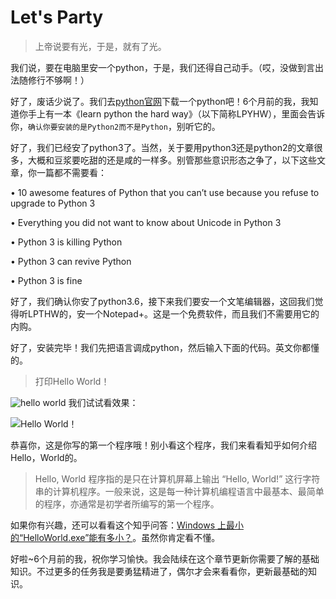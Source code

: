 # Let's Party

> 上帝说要有光，于是，就有了光。

我们说，要在电脑里安一个python，于是，我们还得自己动手。（哎，没做到言出法随修行不够啊！）

好了，废话少说了。我们去[python官网][1]下载一个python吧！6个月前的我，我知道你手上有一本《learn python the hard way》（以下简称LPYHW），里面会告诉你，`确认你要安装的是Python2而不是Python`，别听它的。

好了，我们已经安了python3了。当然，关于要用python3还是python2的文章很多，大概和豆浆要吃甜的还是咸的一样多。别管那些意识形态之争了，以下这些文章，你一篇都不需要看：

• 10 awesome features of Python that you can’t use because you refuse to upgrade to Python 3

• Everything you did not want to know about Unicode in Python 3

• Python 3 is killing Python

• Python 3 can revive Python

• Python 3 is fine

好了，我们确认你安了python3.6，接下来我们要安一个文笔编辑器，这回我们觉得听LPTHW的，安一个Notepad+。这是一个免费软件，而且我们不需要用它的内购。

好了，安装完毕！我们先把语言调成python，然后输入下面的代码。英文你都懂的。

> 打印Hello World！

![hello world][2]
我们试试看效果：

![Hello World！][3]

恭喜你，这是你写的第一个程序哦！别小看这个程序，我们来看看知乎如何介绍Hello，World的。

> Hello, World 程序指的是只在计算机屏幕上输出 “Hello, World!”
> 这行字符串的计算机程序。一般来说，这是每一种计算机编程语言中最基本、最简单的程序，亦通常是初学者所编写的第一个程序。

如果你有兴趣，还可以看看这个知乎问答：[Windows 上最小的“HelloWorld.exe”能有多小？][4]。虽然你肯定看不懂。

好啦~6个月前的我，祝你学习愉快。我会陆续在这个章节更新你需要了解的基础知识。不过更多的任务我是要勇猛精进了，偶尔才会来看看你，更新最基础的知识。


  [1]: http://python.org/download
  [2]: http://static.zybuluo.com/yanzhiw/memxw2kjr8hksrlbrmyw5d23/2.png
  [3]: http://static.zybuluo.com/yanzhiw/s6nbdgxphh0cd0fzxjl5oy7h/3.png
  [4]: https://www.zhihu.com/question/21715980